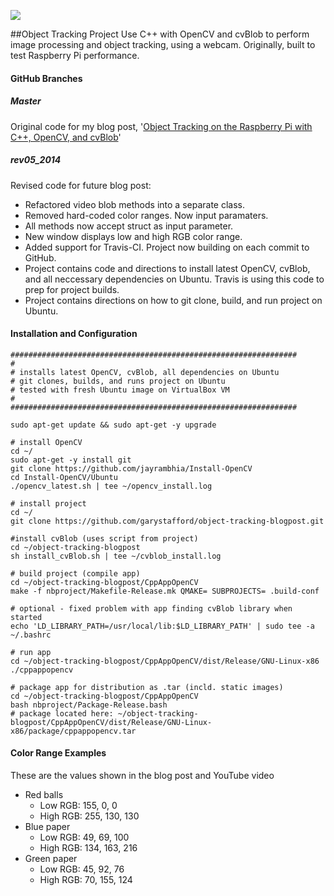 <p>
<a href='https://travis-ci.org/garystafford/object-tracking-blogpost'><img src='https://travis-ci.org/garystafford/object-tracking-blogpost.svg?branch=rev05_2014'></a>
</p>

##Object Tracking Project
Use C++ with OpenCV and cvBlob to perform image processing and object tracking, using a webcam. Originally, built to test Raspberry Pi performance.

#### GitHub Branches
##### Master 
Original code for my blog post, '[Object Tracking on the Raspberry Pi with C++, OpenCV, and cvBlob](http://wp.me/p1RD28-yW)'

##### rev05_2014 
Revised code for future blog post:
* Refactored video blob methods into a separate class.
* Removed hard-coded color ranges. Now input paramaters.
* All methods now accept struct as input parameter.
* New window displays low and high RGB color range.
* Added support for Travis-CI. Project now building on each commit to GitHub.
* Project contains code and directions to install latest OpenCV, cvBlob, and all neccessary dependencies on Ubuntu. Travis is using this code to prep for project builds.
* Project contains directions on how to git clone, build, and run project on Ubuntu.

#### Installation and Configuration
```
################################################################
#
# installs latest OpenCV, cvBlob, all dependencies on Ubuntu
# git clones, builds, and runs project on Ubuntu
# tested with fresh Ubuntu image on VirtualBox VM
#
################################################################

sudo apt-get update && sudo apt-get -y upgrade

# install OpenCV
cd ~/
sudo apt-get -y install git
git clone https://github.com/jayrambhia/Install-OpenCV
cd Install-OpenCV/Ubuntu
./opencv_latest.sh | tee ~/opencv_install.log

# install project
cd ~/
git clone https://github.com/garystafford/object-tracking-blogpost.git

#install cvBlob (uses script from project)
cd ~/object-tracking-blogpost
sh install_cvBlob.sh | tee ~/cvblob_install.log

# build project (compile app)
cd ~/object-tracking-blogpost/CppAppOpenCV
make -f nbproject/Makefile-Release.mk QMAKE= SUBPROJECTS= .build-conf

# optional - fixed problem with app finding cvBlob library when started
echo 'LD_LIBRARY_PATH=/usr/local/lib:$LD_LIBRARY_PATH' | sudo tee -a ~/.bashrc

# run app
cd ~/object-tracking-blogpost/CppAppOpenCV/dist/Release/GNU-Linux-x86
./cppappopencv

# package app for distribution as .tar (incld. static images)
cd ~/object-tracking-blogpost/CppAppOpenCV
bash nbproject/Package-Release.bash
# package located here: ~/object-tracking-blogpost/CppAppOpenCV/dist/Release/GNU-Linux-x86/package/cppappopencv.tar
```
#### Color Range Examples
These are the values shown in the blog post and YouTube video
* Red balls
  * Low RGB: 155, 0, 0
  * High RGB: 255, 130, 130 
* Blue paper
  * Low RGB: 49, 69, 100
  * High RGB: 134, 163, 216 
* Green paper
  * Low RGB: 45, 92, 76
  * High RGB: 70, 155, 124 
 
